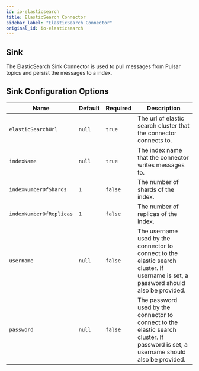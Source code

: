 ```yaml
---
id: io-elasticsearch
title: ElasticSearch Connector
sidebar_label: "ElasticSearch Connector"
original_id: io-elasticsearch
---
```


## Sink

The ElasticSearch Sink Connector is used to pull messages from Pulsar topics and persist the messages
to a index.

## Sink Configuration Options

| Name | Default | Required | Description |
|------|---------|----------|-------------|
| `elasticSearchUrl` | `null` | `true` | The url of elastic search cluster that the connector connects to. |
| `indexName` | `null` | `true` | The index name that the connector writes messages to. |
| `indexNumberOfShards` | `1` | `false` | The number of shards of the index. |
| `indexNumberOfReplicas` | `1` | `false` | The number of replicas of the index. |
| `username` | `null` | `false` | The username used by the connector to connect to the elastic search cluster. If username is set, a password should also be provided. |
| `password` | `null` | `false` | The password used by the connector to connect to the elastic search cluster. If password is set, a username should also be provided. |